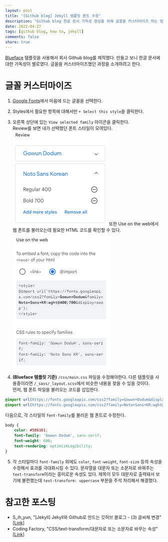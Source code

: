 ```yaml
---
layout: post
title: "[Github blog] Jekyll 템플릿 폰트 수정" 
description: "Github blog 한글 문서 가독성 향상을 위해 글꼴을 커스터마이즈 하는 방법 소개"
date: 2022-04-27
tags: [github blog, how to, jekyll]
comments: false
share: true
---
```


[Blueface](http://jekyllthemes.org/themes/blueface/) 템플릿을 사용해서 회사 Github blog를 제작했다. 만들고 보니 한글 문서에 대한 가독성이 별로였다. 글꼴을 커스터마이즈했던 과정을 소개하려고 한다.

# 글꼴 커스터마이즈
1. [Google Fonts](https://fonts.google.com/?subset=korean)에서 마음에 드는 글꼴을 선택한다. 

2. Styles에서 필요한 항목에 대해서만 `+ Select this style`을 클릭한다.

3. 오른쪽 상단에 있는 `View selected family` 아이콘을 클릭한다.<br>
Review를 보면 내가 선택했던 폰트 스타일이 모여있다. 
![review](/assets/posts/2022-04-27-customize-font/googlefont-review.png)
또한 Use on the web에서 웹 폰트를 불러오는데 필요한 HTML 코드를 확인할 수 있다.  
![usage](/assets/posts/2022-04-27-customize-font/googlefont-usage.png)

4. **(Blueface 템플릿 기준)** `/css/main.css` 파일을 수정해야한다. 다른 템플릿을 사용중이라면 `/_sass/_layout.scss`에서 비슷한 내용을 찾을 수 있을 것이다. <br>
먼저, 웹 폰트 파일을 불러오는 코드를 삽입한다. 
```css
@import url(https://fonts.googleapis.com/css2?family=Gowun+Dodum&display=swap);
@import url(https://fonts.googleapis.com/css2?family=Noto+Sans+KR:wght@300;400;500;700&display=swap);
```
다음으로, 각 스타일의 `font-family`를 불러온 웹 폰트로 수정한다.
```css
body {
    color: #586161;
    font-family: 'Gowun Dodum', sans-serif;
    font-weight: 600;
    text-rendering: optimizeLegibility;
}
``` 
5. 각 스타일마다 `font-family` 외에도 `color`, `font-weight`, `font-size` 등의 속성을 수정해서 효과를 극대화시킬 수 있다. 문자열을 대문자 또는 소문자로 바꿔주는 `text-transform`이라는 흥미로운 속성도 있다. 제목이 모두 대문자로 출력돼서 보기에 불편했는데 `text-transform: uppercase` 부분을 주석 처리해서 해결했다. 

# 참고한 포스팅
- S_ih_yun, "[Jekyll] Jekyll와 Github로 만드는 깃허브 블로그 - (3) 글씨체 변경" [[Link](https://codesyun.tistory.com/116)]
- Coding Factory, "CSS/text-transform/대문자로 또는 소문자로 바꾸는 속성" [[Link](https://www.codingfactory.net/10656)]